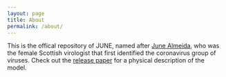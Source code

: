 ```yaml
---
layout: page
title: About
permalink: /about/
---
```


This is the offical repository of JUNE, named after [June Almeida](https://en.wikipedia.org/wiki/June_Almeida), who was the female Scottish virologist that first identified the coronavirus group of viruses. Check out the [release paper](https://www.medrxiv.org/content/10.1101/2020.12.15.20248246v1) for a physical description of the model.